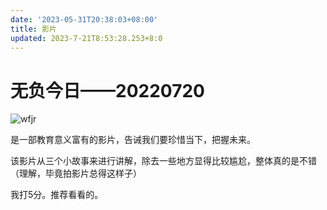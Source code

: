 ```yaml
---
date: '2023-05-31T20:38:03+08:00'
title: 影片
updated: 2023-7-21T8:53:28.253+8:0
---
```

# 无负今日——20220720

![wfjr](https://fastly.jsdelivr.net/gh/ljl2107/imageshack/qexo/2023/7/wfjr_55d48ec8373c3bc57d3b322bb1502a3b.jpg)

是一部教育意义富有的影片，告诫我们要珍惜当下，把握未来。

该影片从三个小故事来进行讲解，除去一些地方显得比较尴尬，整体真的是不错（理解，毕竟拍影片总得这样子）

我打5分。推荐看看的。
